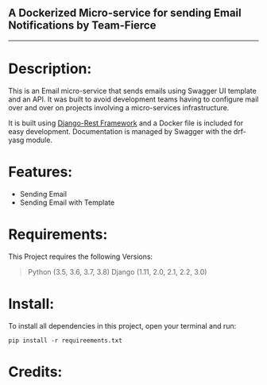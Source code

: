 ## A Dockerized Micro-service for sending Email Notifications by Team-Fierce
_____________________________________________________________________________
# Description:
This is an Email micro-service that sends emails using Swagger UI template and an API. It was built to avoid development teams having to configure mail over and over on projects involving a micro-services infrastructure.

It is built using [Django-Rest Framework](https://www.django-rest-framework.org/) and a Docker file is included for easy development. 
Documentation is managed by Swagger with the drf-yasg module.

# Features:
- Sending Email
- Sending Email with Template

# Requirements:
This Project requires the following Versions:
> Python (3.5, 3.6, 3.7, 3.8)
> Django (1.11, 2.0, 2.1, 2.2, 3.0)

# Install:
To install all dependencies in this project, open your terminal and run:
```
pip install -r requireements.txt
```

# Credits: